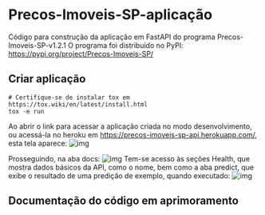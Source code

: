 # Precos-Imoveis-SP-aplicação
Código para construção da aplicação em FastAPI do programa Precos-Imoveis-SP-v1.2.1
O programa foi distribuído no PyPI: https://pypi.org/project/Precos-Imoveis-SP/
## Criar aplicação
```Shell
# Certifique-se de instalar tox em https://tox.wiki/en/latest/install.html
tox -e run
```
Ao abrir o link para acessar a aplicação criada no modo desenvolvimento, ou acessá-la no heroku em https://precos-imoveis-sp-api.herokuapp.com/, esta tela aparece:
![img](https://i.imgur.com/Q63ZAUn.jpg)

Prosseguindo, na aba docs:
![img](https://i.imgur.com/65DD9Zl.jpg)
Tem-se acesso às seções Health, que mostra dados básicos da API, como o nome, bem como a aba predict, que exibe o resultado de uma predição de exemplo, quando executado:
![img](https://i.imgur.com/Mw0iMWD.jpg)


## Documentação do código em aprimoramento
